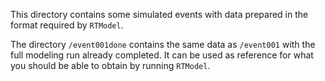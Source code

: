 This directory contains some simulated events with data prepared in the format required by `RTModel`.

The directory `/event001done` contains the same data as `/event001` with the full modeling run already completed. It can be used as reference for what you should be able to obtain by running `RTModel`.
